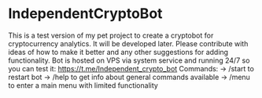 # IndependentCryptoBot
This is a test version of my pet project to create a cryptobot for cryptocurrency analytics. It will be developed later. Please contribute with ideas of how to make it better and any other suggestions for adding functionality.
Bot is hosted on VPS via system service and running 24/7 so you can test it: https://t.me/Independent_crypto_bot
Commands:
-> /start to restart bot
-> /help to get info about general commands available
-> /menu to enter a main menu with limited functionality
